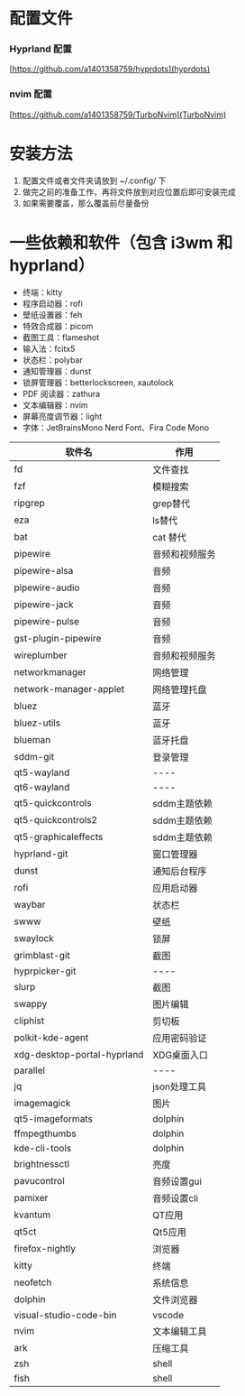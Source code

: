 # 配置文件

### Hyprland 配置
[https://github.com/a1401358759/hyprdots](hyprdots)

### nvim 配置
[https://github.com/a1401358759/TurboNvim](TurboNvim)

# 安装方法

1. 配置文件或者文件夹请放到 ~/.config/ 下
2. 做完之前的准备工作，再将文件放到对应位置后即可安装完成
3. 如果需要覆盖，那么覆盖前尽量备份

# 一些依赖和软件（包含 i3wm 和 hyprland）

- 终端：kitty
- 程序启动器：rofi
- 壁纸设置器：feh
- 特效合成器：picom
- 截图工具：flameshot
- 输入法：fcitx5
- 状态栏：polybar
- 通知管理器：dunst
- 锁屏管理器：betterlockscreen, xautolock
- PDF 阅读器：zathura
- 文本编辑器：nvim
- 屏幕亮度调节器：light
- 字体：JetBrainsMono Nerd Font、Fira Code Mono

| 软件名                      | 作用           |
| -----                       | -----          |
| fd                          | 文件查找       |
| fzf                         | 模糊搜索       |
| ripgrep                     | grep替代       |
| eza                         | ls替代         |
| bat                         | cat 替代       |
| pipewire                    | 音频和视频服务 |
| pipewire-alsa               | 音频           |
| pipewire-audio              | 音频           |
| pipewire-jack               | 音频           |
| pipewire-pulse              | 音频           |
| gst-plugin-pipewire         | 音频           |
| wireplumber                 | 音频和视频服务 |
| networkmanager              | 网络管理       |
| network-manager-applet      | 网络管理托盘   |
| bluez                       | 蓝牙           |
| bluez-utils                 | 蓝牙           |
| blueman                     | 蓝牙托盘       |
| sddm-git                    | 登录管理       |
| qt5-wayland                 | ----           |
| qt6-wayland                 | ----           |
| qt5-quickcontrols           | sddm主题依赖   |
| qt5-quickcontrols2          | sddm主题依赖   |
| qt5-graphicaleffects        | sddm主题依赖   |
| hyprland-git                | 窗口管理器     |
| dunst                       | 通知后台程序   |
| rofi                        | 应用启动器     |
| waybar                      | 状态栏         |
| swww                        | 壁纸           |
| swaylock                    | 锁屏           |
| grimblast-git               | 截图           |
| hyprpicker-git              | ----           |
| slurp                       | 截图           |
| swappy                      | 图片编辑       |
| cliphist                    | 剪切板         |
| polkit-kde-agent            | 应用密码验证   |
| xdg-desktop-portal-hyprland | XDG桌面入口    |
| parallel                    | ----           |
| jq                          | json处理工具   |
| imagemagick                 | 图片           |
| qt5-imageformats            | dolphin        |
| ffmpegthumbs                | dolphin        |
| kde-cli-tools               | dolphin        |
| brightnessctl               | 亮度           |
| pavucontrol                 | 音频设置gui    |
| pamixer                     | 音频设置cli    |
| kvantum                     | QT应用         |
| qt5ct                       | Qt5应用        |
| firefox-nightly             | 浏览器         |
| kitty                       | 终端           |
| neofetch                    | 系统信息       |
| dolphin                     | 文件浏览器     |
| visual-studio-code-bin      | vscode         |
| nvim                        | 文本编辑工具   |
| ark                         | 压缩工具       |
| zsh                         | shell          |
| fish                         | shell          |
